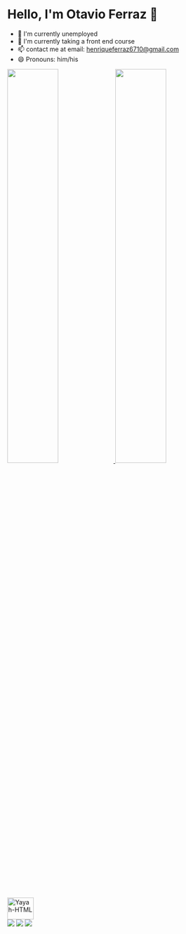 # Hello, I'm Otavio Ferraz 👋

- 🔭 I'm currently unemployed 
- 🌱 I'm currently taking a front end course
- 📫 contact me at email: henriqueferraz6710@gmail.com 
- 😄 Pronouns: him/his

 <div>
  <a href="https://github.com/OtavioHFerraz">
  <img width="48%" src ="https://github-readme-stats.vercel.app/api?username=OtavioHFerraz&show_icons=true&theme=dracula&include_all_commits=true&count_private=true">
  <img width="48%" src ="https://github-readme-stats.vercel.app/api/top-langs/?username=OtavioHFerraz&layout=compact&langs_count=16&theme=dracula">
 </div>
  
   <div style="display: inline_block"><br>
  <img align="center" alt="Yayah-HTML" height="50" width="60" src="https://cdn.jsdelivr.net/gh/devicons/devicon/icons/html5/html5-original-wordmark.svg" />          
 </div
     
<div> 
  <a href="https://instagram.com/Otavix__" target="_blank"><img src="https://img.shields.io/badge/-Instagram-%23E4405F?style=for-the-badge&logo=instagram&logoColor=white" target="_blank"></a>
 	<a href="https://www.twitch.tv/FXg4mer" target="_blank"><img src="https://img.shields.io/badge/Twitch-9146FF?style=for-the-badge&logo=twitch&logoColor=white" target="_blank"></a>
  <a href = "mailto:henriqueferraz6710@gmail.com"><img src="https://img.shields.io/badge/-Gmail-%23333?style=for-the-badge&logo=gmail&logoColor=white" target="_blank"></a> 
  
</div>
  
  
    
